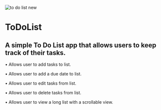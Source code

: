 ![to do list new](https://user-images.githubusercontent.com/59205692/134822648-9e816cc5-ae7e-470f-bda3-dad3b8a58a1c.gif)
# ToDoList

A simple To Do List app that allows users to keep track of their tasks.
-----------
• Allows user to add tasks to list.

• Allows user to add a due date to list.

• Allows user to edit tasks from list.

• Allows user to delete tasks from list. 

• Allows user to view a long list with a scrollable view.


